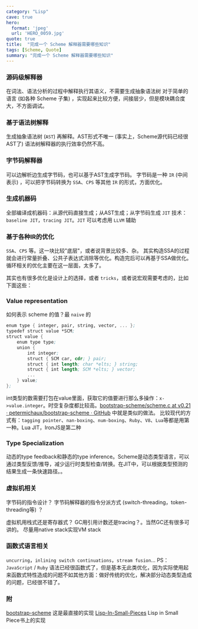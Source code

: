 ```yaml
---
category: "Lisp"
cave: true
hero:
  format: 'jpeg'
  url: 'HERO_0059.jpg'
quote: true
title:  "完成一个 Scheme 解释器需要哪些知识"
tags: [Scheme, Quote]
summary: "完成一个 Scheme 解释器需要哪些知识"
---
```

### 源码级解释器

在词法、语法分析的过程中解释执行其语义，不需要生成抽象语法树
对于简单的语言 (如各种 Scheme 子集) ，实现起来比较方便，间接层少，但是模块耦合度大，不方面调试。

### 基于语法树解释

生成抽象语法树 (`AST`) 再解释。AST形式不唯一 (事实上，Scheme源代码已经很AST了) 语法树解释器的执行效率仍然不高。

### 字节码解释器

可以边解析边生成字节码，也可以基于AST生成字节码。
字节码是一种 `IR` (中间表示) ，可以把字节码转换为 `SSA`、`CPS` 等其他 `IR` 的形式，方面优化。

### 生成机器码

全部编译成机器码：从源代码直接生成；从AST生成；从字节码生成
`JIT` 技术：`baseline JIT`，`tracing JIT`。`JIT` 可以考虑用 `LLVM` 辅助

### 基于各种IR的优化

`SSA`、`CPS` 等。这一块比较"底层"，或者说背景比较多、杂。
其实构造SSA的过程就会进行常量折叠、公共子表达式消除等优化。构造完后可以再基于SSA做优化。
循环相关的优化主要在这一层面，太多了。

其实也有很多优化是设计上的选择，或者 `tricks`，或者说宏观需要考虑的，比如下面这些：

### Value representation

如何表示 scheme 的值？最 `naive` 的

```scm
enum type { integer, pair, string, vector, ... };
typedef struct value *SCM;
struct value {
	enum type type;
	union {
	    int integer;
	    struct { SCM car, cdr; } pair;
	    struct { int length; char *elts; } string;
	    struct { int length; SCM *elts; } vector;
	    ...
    } value;
};
```


int类型的数需要打包在value里面，获取它的值要进行那么多操作：`x->value.integer`。时空复杂度都比较高。[bootstrap-scheme/scheme.c at v0.21 · petermichaux/bootstrap-scheme · GitHub](https://github.com/petermichaux/bootstrap-scheme/blob/v0.21/scheme.c) 中就是类似的做法。
比较现代的方式有：`tagging pointer`、`nan-boxing`、`num-boxing`、`Ruby`、`V8`、`Lua`等都是用第一种。Lua JIT，IronJS是第二种

### Type Specialization
动态的type feedback和静态的type inference。Scheme是动态类型语言，可以通过类型反馈/推导，减少运行时类型检查/转换。在JIT中，可以根据类型预测的结果生成一条快速路径。。

### 虚拟机相关
字节码的指令设计？
字节码解释器的指令分派方式 (switch-threading，token-threading等) ？

虚拟机用栈式还是寄存器式？
GC用引用计数还是tracing？。当然GC还有很多可讲的。
尽量用native stack实现VM stack

### 函数式语言相关
`uncurring`，`inlining switch continuations`，`stream fusion`...
PS：`JavaScript` / `Ruby` 语法已经很函数式了，但是基本无此类优化，因为实际使用起来函数式特性造成的问题不如其他方面：做好传统的优化，解决部分动态类型造成的问题，已经很不错了。

### 附
[bootstrap-scheme](https://github.com/petermichaux/bootstrap-scheme/blob/v0.21/scheme.c) 这是最直接的实现
[Lisp-In-Small-Pieces](https://github.com/appleby/Lisp-In-Small-Pieces)  Lisp in Small Piece书上的实现
